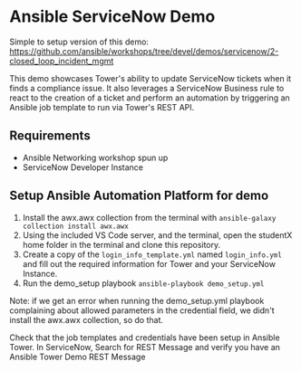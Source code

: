 # Ansible ServiceNow Demo

Simple to setup version of this demo: https://github.com/ansible/workshops/tree/devel/demos/servicenow/2-closed_loop_incident_mgmt

This demo showcases Tower's ability to update ServiceNow tickets when it finds a compliance issue.  It also leverages a ServiceNow Business rule to react to the creation of a ticket and perform an automation by triggering an Ansible job template to run via Tower's REST API.

## Requirements
* Ansible Networking workshop spun up
* ServiceNow Developer Instance 

## Setup Ansible Automation Platform for demo
1. Install the awx.awx collection from the terminal with `ansible-galaxy collection install awx.awx`
2. Using the included VS Code server, and the terminal, open the studentX home folder in the terminal and clone this repository.
3. Create a copy of the `login_info_template.yml` named `login_info.yml` and fill out the required information for Tower and your ServiceNow Instance. 
4. Run the demo_setup playbook `ansible-playbook demo_setup.yml` 

Note: if we get an error when running the demo_setup.yml playbook complaining about allowed parameters in the credential field, we didn't install the awx.awx collection, so do that.

Check that the job templates and credentials have been setup in Ansible Tower.
In ServiceNow, Search for REST Message and verify you have an Ansible Tower Demo REST Message